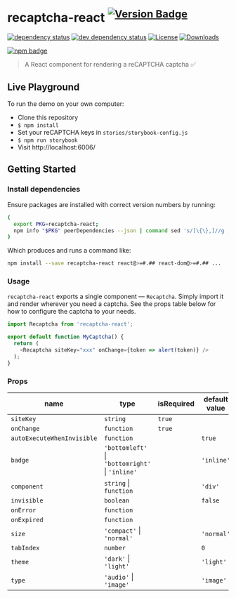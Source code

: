 # recaptcha-react <sup>[![Version Badge][npm-version-svg]][package-url]</sup>

[![dependency status][deps-svg]][deps-url]
[![dev dependency status][dev-deps-svg]][dev-deps-url]
[![License][license-image]][license-url]
[![Downloads][downloads-image]][downloads-url]

[![npm badge][npm-badge-png]][package-url]

> A React component for rendering a reCAPTCHA captcha ✅

## Live Playground

To run the demo on your own computer:
* Clone this repository
* `$ npm install`
* Set your reCAPTCHA keys in `stories/storybook-config.js`
* `$ npm run storybook`
* Visit http://localhost:6006/

## Getting Started
### Install dependencies
Ensure packages are installed with correct version numbers by running:
```sh
(
  export PKG=recaptcha-react;
  npm info "$PKG" peerDependencies --json | command sed 's/[\{\},]//g ; s/: /@/g; s/ *//g' | xargs npm install --save "$PKG"
)
```

Which produces and runs a command like:

```sh
npm install --save recaptcha-react react@>=#.## react-dom@>=#.## ...
```

### Usage
`recaptcha-react` exports a single component — `Recaptcha`. Simply import it and
render wherever you need a captcha. See the props table below for how to configure
the captcha to your needs.

```js
import Recaptcha from 'recaptcha-react';

export default function MyCaptcha() {
  return (
    <Recaptcha siteKey="xxx" onChange={token => alert(token)} />
  );
}
```

### Props

| name                       | type                                            | isRequired | default value |
| -------------------------- | ----------------------------------------------- | ---------- | ------------- |
| `siteKey`                  | `string`                                        | `true`     |               |
| `onChange`                 | `function`                                      | `true`     |               |
| `autoExecuteWhenInvisible` | `function`                                      |            | `true`        |
| `badge`                    | `'bottomleft'` \| `'bottomright'` \| `'inline'` |            | `'inline'`    |
| `component`                | `string` \| `function`                          |            | `'div'`       |
| `invisible`                | `boolean`                                       |            | `false`       |
| `onError`                  | `function`                                      |            |               |
| `onExpired`                | `function`                                      |            |               |
| `size`                     | `'compact'` \| `'normal'`                       |            | `'normal'`    |
| `tabIndex`                 | `number`                                        |            | `0`           |
| `theme`                    | `'dark'` \| `'light'`                           |            | `'light'`     |
| `type`                     | `'audio'` \| `'image'`                          |            | `'image'`     |

[package-url]: https://npmjs.org/package/recaptcha-react
[npm-version-svg]: http://versionbadg.es/simonify/recaptcha-react.svg
[deps-svg]: https://david-dm.org/simonify/recaptcha-react.svg
[deps-url]: https://david-dm.org/simonify/recaptcha-react
[dev-deps-svg]: https://david-dm.org/simonify/recaptcha-react/dev-status.svg
[dev-deps-url]: https://david-dm.org/simonify/recaptcha-react#info=devDependencies
[npm-badge-png]: https://nodei.co/npm/recaptcha-react.png?downloads=true&stars=true
[license-image]: http://img.shields.io/npm/l/recaptcha-react.svg
[license-url]: LICENSE
[downloads-image]: http://img.shields.io/npm/dm/recaptcha-react.svg
[downloads-url]: http://npm-stat.com/charts.html?package=recaptcha-react
